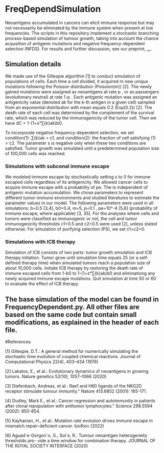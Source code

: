 # FreqDependSimulation

Neoantigens accumulated in cancers can elicit immune response but may not necessarily be eliminated by the immune system when present at low frequencies. The scripts in this repository implement a stochastic branching process-based simulation of tumour growth, taking into account the chance acqusition of antigenic mutations and negative frequency-dependent selection (NFDS). For results and further discussion, see our preprint, [...](https://...).

## Simulation details

We made use of the Gillespie algorithm [1] to conduct simulation of populations of cells. Each time a cell divided, it acquired m new unique mutations following the Poisson distribution (Poission(m)) [2]. The newly gained mutations were assigned as neoantigens at rate p , or as passengers (evolutionary neutral) at rate 1-p . Each antigenic mutation was assigned an antigenicity value (denoted ak for the k-th antigen in a given cell) sampled from an exponential distribution with mean equals 0.2 (Exp(0.2)) [2]. The death rate of each cell was determined by the complement of the survival rate, which was reduced by the immunogenicity of the tumor cell. Then we have dC = 1-(1+s*∑{k}ak)b0.

To incorporate negative frequency-dependent selection, we set condition(1): ∑{k}ak > c1, and condition(2): the fraction of cell satisfying (1) > c2. The parameter s is negative only when these two conditions are satisfied. Tumor growth was simulated until a predetermined population size of 100,000 cells was reached. 

### Simulations with subconal immune escape

We modeled immune escape by stochastically setting s to 0 for immune escaped cells regardless of its antigenicity. We allowed cancer cells to acquire immune escape with a probability of pe. The is independent of antigenic mutation accumulation.
We chose parameters to represent different tumor-immune environments and studied literatures to estimate the parameter values in our model. The following parameters were used in all simulations:  b=0.5 [3,4], b0=0.4, m=5, p=0.1 , pe=10^-4 [5,6] (probability of immune escape, where applicable) [3, 35]. For the analyses where cells and tumors were classified as immunogenic or not, the cell and tumor immunogenicity thresholds c1=0.5 and c2=0.5 were used [2], unless stated otherwise. For simulation of purifying selection (PS), we set c1=c2=0.  

### Simulations with ICB therapy

Simulation of ICB consists of two parts: tumor growth simulation and ICB therapy initiation. Tumor grow until simulation time equals 25 (or a self-defined therapy time) when simulated tumors reach a population size of about 10,000 cells. Initiate ICB therapy by restoring the death rate of immune escaped cells from 1-b0 to 1-(1+s*∑{k}ak)b0 and eliminationg any newly acquired immune escape mutations. Quit simulation at time 50 or 60 to evaluate the effect of ICB therapy. 


## The base simulation of the model can be found in FrequencyDependent.py. All other files are based on the same code but contain small modifications, as explained in the header of each file.



#References

[1] Gillespie, D.T.: A general method for numerically simulating the stochastic time evolution of coupled chemical reactions. Journal of Computational Physics 22(4), 403–434 (1976)

[2] Lakatos, E., et al.: Evolutionary dynamics of neoantigens in growing tumors. Nature genetics 52(10), 1057–1066 (2020)

[3] Diefenbach, Andreas, et al.: Rae1 and H60 ligands of the NKG2D receptor stimulate tumour immunity." Nature 413.6852 (2001): 165-171.

[4] Dudley, Mark E., et al.: Cancer regression and autoimmunity in patients after clonal repopulation with antitumor lymphocytes." Science 298.5594 (2002): 850-854.

[5] Kayhanian, H., et al.: Mutation rate evolution drives immune escape in mismatch repair-deficient cancer. bioRxiv (2022)

[6] Aguad´e-Gorgori´o, G., Sol´e, R.: Tumour neoantigen heterogeneity thresholds pro- vide a time window for combination therapy. JOURNAL OF THE ROYAL SOCIETY INTERFACE (2020)